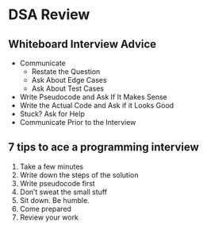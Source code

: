 # DSA Review

## Whiteboard Interview Advice

* Communicate
  * Restate the Question
  * Ask About Edge Cases
  * Ask About Test Cases
* Write Pseudocode and Ask If It Makes Sense
* Write the Actual Code and Ask if it Looks Good
* Stuck? Ask for Help
* Communicate Prior to the Interview

## 7 tips to ace a programming interview

1. Take a few minutes
2. Write down the steps of the solution
3. Write pseudocode first
4. Don’t sweat the small stuff
5. Sit down. Be humble.
6. Come prepared
7. Review your work
